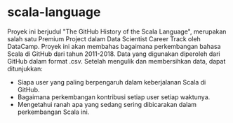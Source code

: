 # scala-language
Proyek ini berjudul "The GitHub History of the Scala Language", merupakan salah satu Premium Project dalam Data Scientist Career Track oleh DataCamp. Proyek ini akan membahas bagaimana perkembangan bahasa Scala di GitHub dari tahun 2011-2018. Data yang digunakan diperoleh dari GitHub dalam format .csv. Setelah mengulik dan membersihkan data, dapat ditunjukkan:
- Siapa user yang paling berpengaruh dalam keberjalanan Scala di GitHub.
- Bagaimana perkembangan kontribusi setiap user setiap waktunya.
- Mengetahui ranah apa yang sedang sering dibicarakan dalam perkembangan Scala ini.
